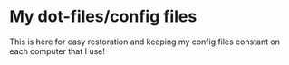 # My dot-files/config files
This is here for easy restoration and keeping my config files constant on each
computer that I use!
